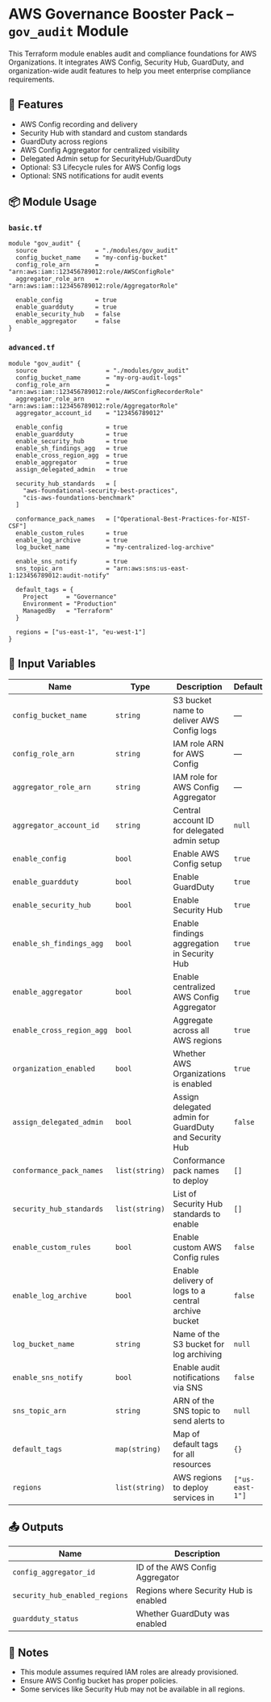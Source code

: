 # AWS Governance Booster Pack – `gov_audit` Module

This Terraform module enables audit and compliance foundations for AWS Organizations. It integrates AWS Config, Security Hub, GuardDuty, and organization-wide audit features to help you meet enterprise compliance requirements.

## 🔧 Features

- AWS Config recording and delivery
- Security Hub with standard and custom standards
- GuardDuty across regions
- AWS Config Aggregator for centralized visibility
- Delegated Admin setup for SecurityHub/GuardDuty
- Optional: S3 Lifecycle rules for AWS Config logs
- Optional: SNS notifications for audit events

## 📦 Module Usage

### `basic.tf`

```hcl
module "gov_audit" {
  source                = "./modules/gov_audit"
  config_bucket_name    = "my-config-bucket"
  config_role_arn       = "arn:aws:iam::123456789012:role/AWSConfigRole"
  aggregator_role_arn   = "arn:aws:iam::123456789012:role/AggregatorRole"

  enable_config         = true
  enable_guardduty      = true
  enable_security_hub   = false
  enable_aggregator     = false
}
````

### `advanced.tf`

```hcl
module "gov_audit" {
  source                   = "./modules/gov_audit"
  config_bucket_name       = "my-org-audit-logs"
  config_role_arn          = "arn:aws:iam::123456789012:role/AWSConfigRecorderRole"
  aggregator_role_arn      = "arn:aws:iam::123456789012:role/AggregatorRole"
  aggregator_account_id    = "123456789012"

  enable_config            = true
  enable_guardduty         = true
  enable_security_hub      = true
  enable_sh_findings_agg   = true
  enable_cross_region_agg  = true
  enable_aggregator        = true
  assign_delegated_admin   = true

  security_hub_standards   = [
    "aws-foundational-security-best-practices",
    "cis-aws-foundations-benchmark"
  ]

  conformance_pack_names   = ["Operational-Best-Practices-for-NIST-CSF"]
  enable_custom_rules      = true
  enable_log_archive       = true
  log_bucket_name          = "my-centralized-log-archive"

  enable_sns_notify        = true
  sns_topic_arn            = "arn:aws:sns:us-east-1:123456789012:audit-notify"

  default_tags = {
    Project     = "Governance"
    Environment = "Production"
    ManagedBy   = "Terraform"
  }

  regions = ["us-east-1", "eu-west-1"]
}
```

## 🧮 Input Variables

| Name                      | Type           | Description                                           | Default         |
| ------------------------- | -------------- | ----------------------------------------------------- | --------------- |
| `config_bucket_name`      | `string`       | S3 bucket name to deliver AWS Config logs             | —               |
| `config_role_arn`         | `string`       | IAM role ARN for AWS Config                           | —               |
| `aggregator_role_arn`     | `string`       | IAM role for AWS Config Aggregator                    | —               |
| `aggregator_account_id`   | `string`       | Central account ID for delegated admin setup          | `null`          |
| `enable_config`           | `bool`         | Enable AWS Config setup                               | `true`          |
| `enable_guardduty`        | `bool`         | Enable GuardDuty                                      | `true`          |
| `enable_security_hub`     | `bool`         | Enable Security Hub                                   | `true`          |
| `enable_sh_findings_agg`  | `bool`         | Enable findings aggregation in Security Hub           | `true`          |
| `enable_aggregator`       | `bool`         | Enable centralized AWS Config Aggregator              | `true`          |
| `enable_cross_region_agg` | `bool`         | Aggregate across all AWS regions                      | `true`          |
| `organization_enabled`    | `bool`         | Whether AWS Organizations is enabled                  | `true`          |
| `assign_delegated_admin`  | `bool`         | Assign delegated admin for GuardDuty and Security Hub | `false`         |
| `conformance_pack_names`  | `list(string)` | Conformance pack names to deploy                      | `[]`            |
| `security_hub_standards`  | `list(string)` | List of Security Hub standards to enable              | `[]`            |
| `enable_custom_rules`     | `bool`         | Enable custom AWS Config rules                        | `false`         |
| `enable_log_archive`      | `bool`         | Enable delivery of logs to a central archive bucket   | `false`         |
| `log_bucket_name`         | `string`       | Name of the S3 bucket for log archiving               | `null`          |
| `enable_sns_notify`       | `bool`         | Enable audit notifications via SNS                    | `false`         |
| `sns_topic_arn`           | `string`       | ARN of the SNS topic to send alerts to                | `null`          |
| `default_tags`            | `map(string)`  | Map of default tags for all resources                 | `{}`            |
| `regions`                 | `list(string)` | AWS regions to deploy services in                     | `["us-east-1"]` |

## 📤 Outputs

| Name                           | Description                           |
| ------------------------------ | ------------------------------------- |
| `config_aggregator_id`         | ID of the AWS Config Aggregator       |
| `security_hub_enabled_regions` | Regions where Security Hub is enabled |
| `guardduty_status`             | Whether GuardDuty was enabled         |

## 🧠 Notes

* This module assumes required IAM roles are already provisioned.
* Ensure AWS Config bucket has proper policies.
* Some services like Security Hub may not be available in all regions.


